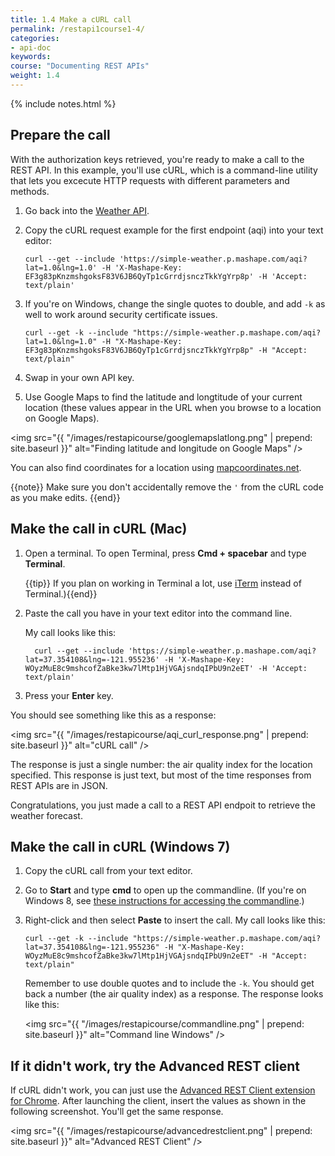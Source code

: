 ```yaml
---
title: 1.4 Make a cURL call
permalink: /restapi1course1-4/
categories:
- api-doc
keywords: 
course: "Documenting REST APIs"
weight: 1.4
---
```

{% include notes.html %}

## Prepare the call

With the authorization keys retrieved, you're ready to make a call to the REST API. In this example, you'll use cURL, which is a command-line utility that lets you excecute HTTP requests with different parameters and methods.

1. Go back into the [Weather API](https://www.mashape.com/fyhao/weather-13).
2. Copy the cURL request example for the first endpoint (aqi) into your text editor:

	```
	curl --get --include 'https://simple-weather.p.mashape.com/aqi?lat=1.0&lng=1.0' -H 'X-Mashape-Key: EF3g83pKnzmshgoksF83V6JB6QyTp1cGrrdjsnczTkkYgYrp8p' -H 'Accept: text/plain'
	```
3. If you're on Windows, change the single quotes to double, and add `-k` as well to work around security certificate issues.
	
	```
    curl --get -k --include "https://simple-weather.p.mashape.com/aqi?lat=1.0&lng=1.0" -H "X-Mashape-Key: EF3g83pKnzmshgoksF83V6JB6QyTp1cGrrdjsnczTkkYgYrp8p" -H "Accept: text/plain"
    ```
	
4. Swap in your own API key.
5. Use Google Maps to find the latitude and longtitude of your current location (these values appear in the URL when you browse to a location on Google Maps).
	
<img src="{{ "/images/restapicourse/googlemapslatlong.png" | prepend: site.baseurl }}" alt="Finding latitude and longitude on Google Maps" />

You can also find coordinates for a location using [mapcoordinates.net](http://www.mapcoordinates.net/en).
	
{{note}} Make sure you don't accidentally remove the `'` from the cURL code as you make edits. {{end}}

## Make the call in cURL (Mac)

1. Open a terminal. To open Terminal, press **Cmd + spacebar** and type **Terminal**. 
	
	{{tip}} If you plan on working in Terminal a lot, use <a href="https://www.iterm2.com/">iTerm</a> instead of Terminal.){{end}}
	
2. Paste the call you have in your text editor into the command line.
	
	My call looks like this:
	
	```
	  curl --get --include 'https://simple-weather.p.mashape.com/aqi?lat=37.354108&lng=-121.955236' -H 'X-Mashape-Key: WOyzMuE8c9mshcofZaBke3kw7lMtp1HjVGAjsndqIPbU9n2eET' -H 'Accept: text/plain'
	```
	
3. Press your **Enter** key. 

You should see something like this as a response:

<img src="{{ "/images/restapicourse/aqi_curl_response.png" | prepend: site.baseurl }}" alt="cURL call" />

The response is just a single number: the air quality index for the location specified. This response is just text, but most of the time responses from REST APIs are in JSON.

Congratulations, you just made a call to a REST API endpoit to retrieve the weather forecast.

## Make the call in cURL (Windows 7)

1. Copy the cURL call from your text editor. 
2. Go to **Start** and type **cmd** to open up the commandline. (If you're on Windows 8, see [these instructions for accessing the commandline](http://pcsupport.about.com/od/windows-8/a/command-prompt-windows-8.htm).)
3. Right-click and then select **Paste** to insert the call. My call looks like this:
 
	```
	curl --get -k --include "https://simple-weather.p.mashape.com/aqi?lat=37.354108&lng=-121.955236" -H "X-Mashape-Key: WOyzMuE8c9mshcofZaBke3kw7lMtp1HjVGAjsndqIPbU9n2eET" -H "Accept: text/plain"
	```
	
	Remember to use double quotes and to include the `-k`. You should get back a number (the air quality index) as a response. The response looks like this:

	<img src="{{ "/images/restapicourse/commandline.png" | prepend: site.baseurl }}" alt="Command line Windows" />

## If it didn't work, try the Advanced REST client

If cURL didn't work, you can just use the [Advanced REST Client extension for Chrome](https://chrome.google.com/webstore/detail/advanced-rest-client/hgmloofddffdnphfgcellkdfbfbjeloo). After launching the client, insert the values as shown in the following screenshot. You'll get the same response.

<img src="{{ "/images/restapicourse/advancedrestclient.png" | prepend: site.baseurl }}" alt="Advanced REST Client" />





